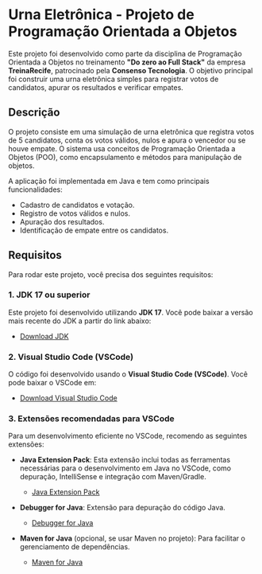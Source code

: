 # Urna Eletrônica - Projeto de Programação Orientada a Objetos

Este projeto foi desenvolvido como parte da disciplina de Programação Orientada a Objetos no treinamento **"Do zero ao Full Stack"** da empresa **TreinaRecife**, patrocinado pela **Consenso Tecnologia**. O objetivo principal foi construir uma urna eletrônica simples para registrar votos de candidatos, apurar os resultados e verificar empates.

## Descrição

O projeto consiste em uma simulação de urna eletrônica que registra votos de 5 candidatos, conta os votos válidos, nulos e apura o vencedor ou se houve empate. O sistema usa conceitos de Programação Orientada a Objetos (POO), como encapsulamento e métodos para manipulação de objetos.

A aplicação foi implementada em Java e tem como principais funcionalidades:

- Cadastro de candidatos e votação.
- Registro de votos válidos e nulos.
- Apuração dos resultados.
- Identificação de empate entre os candidatos.

## Requisitos

Para rodar este projeto, você precisa dos seguintes requisitos:

### 1. JDK 17 ou superior
Este projeto foi desenvolvido utilizando **JDK 17**. Você pode baixar a versão mais recente do JDK a partir do link abaixo:
- [Download JDK](https://www.oracle.com/br/java/technologies/downloads/)

### 2. Visual Studio Code (VSCode)
O código foi desenvolvido usando o **Visual Studio Code (VSCode)**. Você pode baixar o VSCode em:
- [Download Visual Studio Code](https://code.visualstudio.com/)

### 3. Extensões recomendadas para VSCode
Para um desenvolvimento eficiente no VSCode, recomendo as seguintes extensões:

- **Java Extension Pack**: Esta extensão inclui todas as ferramentas necessárias para o desenvolvimento em Java no VSCode, como depuração, IntelliSense e integração com Maven/Gradle.
    - [Java Extension Pack](https://marketplace.visualstudio.com/items?itemName=vscjava.vscode-java-pack)

- **Debugger for Java**: Extensão para depuração do código Java.
    - [Debugger for Java](https://marketplace.visualstudio.com/items?itemName=redhat.java)

- **Maven for Java** (opcional, se usar Maven no projeto): Para facilitar o gerenciamento de dependências.
    - [Maven for Java](https://marketplace.visualstudio.com/items?itemName=vscjava.vscode-maven)
